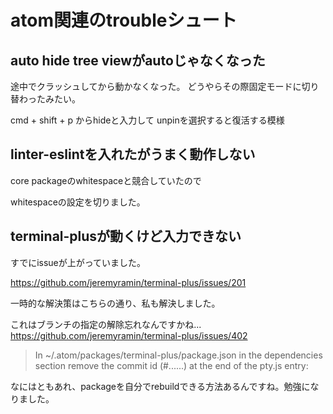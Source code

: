 # atom関連のtroubleシュート

## auto hide tree viewがautoじゃなくなった
途中でクラッシュしてから動かなくなった。
どうやらその際固定モードに切り替わったみたい。

cmd + shift + p
からhideと入力して
unpinを選択すると復活する模様

## linter-eslintを入れたがうまく動作しない
core packageのwhitespaceと競合していたので

whitespaceの設定を切りました。

## terminal-plusが動くけど入力できない
すでにissueが上がっていました。

https://github.com/jeremyramin/terminal-plus/issues/201

一時的な解決策はこちらの通り、私も解決しました。

これはブランチの指定の解除忘れなんですかね...
https://github.com/jeremyramin/terminal-plus/issues/402

>In ~/.atom/packages/terminal-plus/package.json in the dependencies section
>remove the commit id (#......) at the end of the pty.js entry:

なにはともあれ、packageを自分でrebuildできる方法あるんですね。勉強になりました。